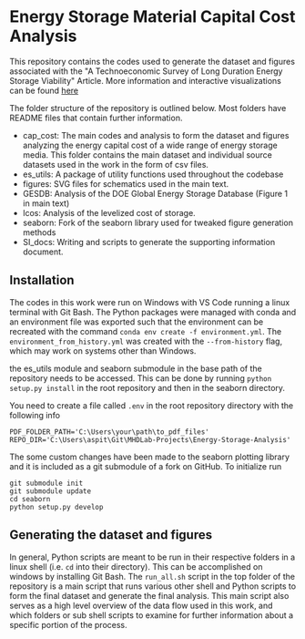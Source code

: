 # Energy Storage Material Capital Cost Analysis

This repository contains the codes used to generate the dataset and figures associated with the "A Technoeconomic Survey of Long Duration Energy Storage Viability" Article. More information and interactive visualizations can be found [here](https://mhdlab.github.io/projects/5_ES_TEA/)

The folder structure of the repository is outlined below. Most folders have README files that contain further information.

* cap_cost: The main codes and analysis to form the dataset and figures analyzing the energy capital cost of a wide range of energy storage media. This folder contains the main dataset and individual source datasets used in the work in the form of csv files. 
* es_utils: A package of utility functions used throughout the codebase
* figures: SVG files for schematics used in the main text.
* GESDB: Analysis of the DOE Global Energy Storage Database (Figure 1 in main text)
* lcos: Analysis of the levelized cost of storage. 
* seaborn: Fork of the seaborn library used for tweaked figure generation methods
* SI_docs: Writing and scripts to generate the supporting information document. 

## Installation

The codes in this work were run on Windows with VS Code running a linux terminal with Git Bash. The Python packages were managed with conda and an environment file was exported such that the environment can be recreated with the command `conda env create -f environment.yml`. The `environment_from_history.yml` was created with the `--from-history` flag, which may work on systems other than Windows. 

the es_utils module and seaborn submodule in the base path of the repository needs to be accessed. This can be done by running `python setup.py install` in the root repository and then in the seaborn directory. 

You need to create a file called `.env` in the root repository directory with the following info

```
PDF_FOLDER_PATH='C:\Users\your\path\to_pdf_files'
REPO_DIR='C:\Users\aspit\Git\MHDLab-Projects\Energy-Storage-Analysis'
```

The some custom changes have been made to the seaborn plotting library and it is included as a git submodule of a fork on GitHub. To initialize run

```
git submodule init
git submodule update
cd seaborn
python setup.py develop
```

## Generating the dataset and figures

In general, Python scripts are meant to be run in their respective folders in a linux shell (i.e. `cd` into their directory). This can be accomplished on windows by installing Git Bash. The `run_all.sh` script in the top folder of the repository is a main script that runs various other shell and Python scripts to form the final dataset and generate the final analysis. This main script also serves as a high level overview of the data flow used in this work, and which folders or sub shell scripts to examine for further information about a specific portion of the process.  